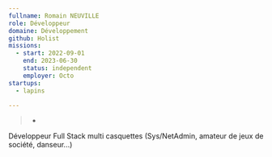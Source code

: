 ```yaml
---
fullname: Romain NEUVILLE
role: Développeur
domaine: Développement
github: Holist
missions:
  - start: 2022-09-01
    end: 2023-06-30
    status: independent
    employer: Octo
startups:
  - lapins

---
```

>-
  Développeur Full Stack multi casquettes (Sys/NetAdmin, amateur de jeux de
  société, danseur...)
